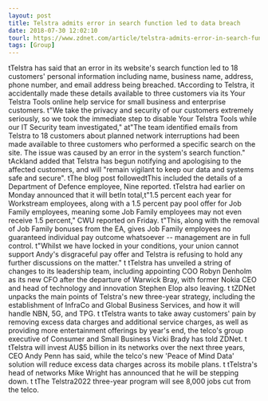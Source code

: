 ```yaml
---
layout: post
title: Telstra admits error in search function led to data breach
date: 2018-07-30 12:02:10
tourl: https://www.zdnet.com/article/telstra-admits-error-in-search-function-led-to-data-breach/
tags: [Group]
---
```

 tTelstra has said that an error in its website's search function led to 18 customers' personal information including name, business name, address, phone number, and email address being breached. tAccording to Telstra, it accidentally made these details available to three customers via its Your Telstra Tools online help service for small business and enterprise customers. t"We take the privacy and security of our customers extremely seriously, so we took the immediate step to disable Your Telstra Tools while our IT Security team investigated," at"The team identified emails from Telstra to 18 customers about planned network interruptions had been made available to three customers who performed a specific search on the site. The issue was caused by an error in the system's search function." tAckland added that Telstra has begun notifying and apologising to the affected customers, and will "remain vigilant to keep our data and systems safe and secure". tThe blog post followedtThis included the details of a Department of Defence employee, Nine reported. tTelstra had earlier on Monday announced that it will betIn total,t"1.5 percent each year for Workstream employees, along with a 1.5 percent pay pool offer for Job Family employees, meaning some Job Family employees may not even receive 1.5 percent," CWU reported on Friday. t"This, along with the removal of Job Family bonuses from the EA, gives Job Family employees no guaranteed individual pay outcome whatsoever -- management are in full control. t"Whilst we have locked in your conditions, your union cannot support Andy's disgraceful pay offer and Telstra is refusing to hold any further discussions on the matter." t tTelstra has unveiled a string of changes to its leadership team, including appointing COO Robyn Denholm as its new CFO after the departure of Warwick Bray, with former Nokia CEO and head of technology and innovation Stephen Elop also leaving. t tZDNet unpacks the main points of Telstra's new three-year strategy, including the establishment of InfraCo and Global Business Services, and how it will handle NBN, 5G, and TPG. t tTelstra wants to take away customers' pain by removing excess data charges and additional service charges, as well as providing more entertainment offerings by year's end, the telco's group executive of Consumer and Small Business Vicki Brady has told ZDNet. t tTelstra will invest AU$5 billion in its networks over the next three years, CEO Andy Penn has said, while the telco's new 'Peace of Mind Data' solution will reduce excess data charges across its mobile plans. t tTelstra's head of networks Mike Wright has announced that he will be stepping down. t tThe Telstra2022 three-year program will see 8,000 jobs cut from the telco.